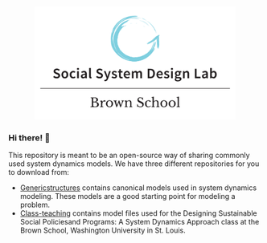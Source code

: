 <p align="center" >
  <img width="400" height="226" src="https://github.com/wliemwustl/wliemwustl/blob/main/ssdllogo.png">
<p />

### Hi there! 👋

This repository is meant to be an open-source way of sharing commonly used system dynamics models. We have three different repositories for you to download from:

-	[Genericstructures](https://github.com/wliemwustl/genericstructures) contains canonical models used in system dynamics modeling. These models are a good starting point for modeling a problem. 
-	[Class-teaching](https://github.com/wliemwustl/class-teaching) contains model files used for the Designing Sustainable Social Policiesand Programs: A System Dynamics Approach class at the Brown School, Washington University in St. Louis. 

